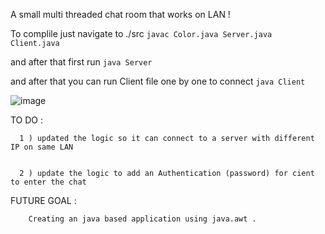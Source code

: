 A small multi threaded chat room that works on LAN ! 

  To complile just navigate to ./src
    ` javac Color.java Server.java Client.java `

  and after that first run 
    ` java Server ` 

  and after that you can run Client file one by one to connect 
     ` java Client ` 

  ![image](https://github.com/user-attachments/assets/4a89cb04-68d1-41bf-8675-7726180cb00f)


TO DO :

      1 ) updated the logic so it can connect to a server with different IP on same LAN
                   
      
      2 ) update the logic to add an Authentication (password) for cient to enter the chat
      
      
     
FUTURE GOAL :
        
        Creating an java based application using java.awt .      

